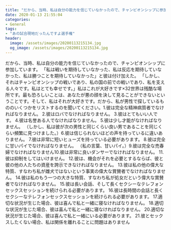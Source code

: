 ```yaml
---
title: "だから、当時、私は自分の能力を信じていなかったので、チャンピオンシップに参加しています。"
date: 2020-01-13 21:55:04
categories:
- General
tags:
- "あの試合現地だったんですよ選手権"
header:
  image: /assets/images/20200113215134.jpg
  og_image: /assets/images/20200113215134.jpg
---
```


だから、当時、私は自分の能力を信じていなかったので、チャンピオンシップに参加しています。 「私は戦いを期待していなかった、私は反応を期待していなかった、私は勝つことを期待していなかった」と彼は付け加えた。 「しかし、それはチャンピオンシップの戦いであり、私の国の前での戦いであり、私を支える人々です。私はとても幸せです。」私はこれが大好きです×32世界は残酷な場所です。最も恐ろしいことは、あなたが悪の顔を決して見ることができないということです。そして、私はそれが大好きです。だから、私が男性で探しているもののいくつかをリストするのを聞いてください。1.彼は完全な精神病質者でなければなりません。 2.彼はロバでなければなりません。 3.彼はとてもいい人です。 4.彼は名誉ある人でなければなりません。 5.彼は少し才能がなければなりません。 （しかし、私は彼が次の男性と同じくらい良い男であることを同じくらい頻繁に見つけました。）6.彼は信じられないほどの声を持っているに違いありません。 7.彼は非常に短いヒューズを持っている必要があります。 8.彼は完全に甘いパイでなければなりません。 （私の言葉、甘いパイ。）9.彼は完全な売春婦でなければなりません10.彼は非常に良いダンサーでなければなりません。 11.彼は抑制をしてはいけません。 12.彼は、機会がそれを必要とするならば、彼と彼の他の人たちの資産を誇示できなければなりません。 13.彼は私の他の偉大な特質、すなわち私が雌犬ではないという事実の偉大な賞賛者でなければなりません。 14.彼は私のもう一つの大きな特質、すなわち私が処女だという偉大な賞賛者でなければなりません。 15.彼は長い会話、そして長くセクシーなテレフォンセックスセッションを続けられる必要があります。 16.彼は長時間の会話と長くセクシーなテレフォンセックスセッションを続けられる必要があります。 17.適切な状況が生じた場合、彼は喜んで私と一緒に寝なければなりません。 18.適切な状況が生じた場合、彼は喜んで私と一緒に寝なければなりません。 20.適切な状況が生じた場合、彼は喜んで私と一緒にいる必要があります。 21.彼とセックスしたくない場合、私は関係を離れることに問題はありません
